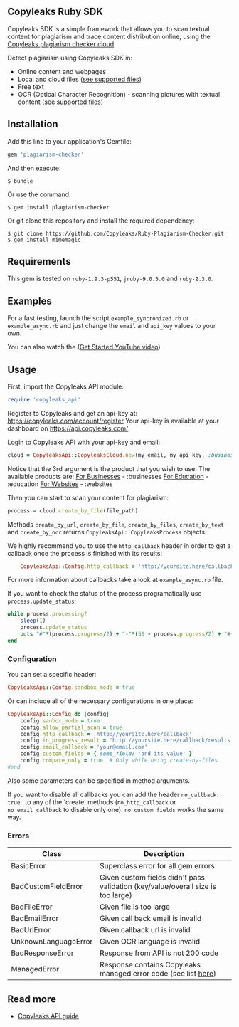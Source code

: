 ## Copyleaks Ruby SDK

Copyleaks SDK is a simple framework that allows you to scan textual content for plagiarism and trace content distribution online, using the [Copyleaks plagiarism checker cloud](https://copyleaks.com/).

Detect plagiarism using Copyleaks SDK in:
- Online content and webpages
- Local and cloud files ([see supported files](https://api.copyleaks.com/GeneralDocumentation/TechnicalSpecifications#supportedfiletypes))
- Free text
- OCR (Optical Character Recognition) - scanning pictures with textual content ([see supported files](https://api.copyleaks.com/GeneralDocumentation/TechnicalSpecifications#supportedfiletypes))

## Installation

Add this line to your application's Gemfile:

```ruby
gem 'plagiarism-checker'
```

And then execute:
```
$ bundle
```

Or use the command:
```
$ gem install plagiarism-checker
```

Or git clone this repository and install the required dependency:
```
$ git clone https://github.com/Copyleaks/Ruby-Plagiarism-Checker.git
$ gem install mimemagic
```

## Requirements

This gem is tested on `ruby-1.9.3-p551`, `jruby-9.0.5.0` and `ruby-2.3.0`.

## Examples

For a fast testing, launch the script `example_syncronized.rb` or `example_async.rb` and just change the `email` and `api_key` values to your own.

You can also watch the ([Get Started YouTube video](https://www.youtube.com/watch?v=ShPltkKf9QA))

## Usage

First, import the Copyleaks API module:
```ruby
require 'copyleaks_api'
```
Register to Copyleaks and get an api-key at: https://copyleaks.com/account/register
Your api-key is available at your dashboard on https://api.copyleaks.com/

Login to Copyleaks API with your api-key and email:
```ruby
cloud = CopyleaksApi::CopyleaksCloud.new(my_email, my_api_key, :businesses)
```
Notice that the 3rd argument is the product that you wish to use. The available products are:
[For Businesses](https://api.copyleaks.com/businessesdocumentation") - :businesses
[For Education](https://api.copyleaks.com/academicdocumentation) - :education
[For Websites](https://api.copyleaks.com/websitesdocumentation) - :websites

Then you can start to scan your content for plagiarism:
```ruby
process = cloud.create_by_file(file_path)
```

Methods `create_by_url`, `create_by_file`, `create_by_files`, `create_by_text` and `create_by_ocr` returns `CopyleaksApi::CopyleaksProcess` objects.

We highly recommend you to use the `http_callback` header in order to get a callback once the process is finished with its results:
```ruby
    CopyleaksApi::Config.http_callback = 'http://yoursite.here/callback'
```
For more information about callbacks take a look at `example_async.rb` file.

If you want to check the status of the process programatically use `process.update_status`:
```ruby
while process.processing?
    sleep(1)
    process.update_status
    puts "#"*(process.progress/2) + "-"*(50 - process.progress/2) + "#{process.progress}%"
end
```

### Configuration

You can set a specific header:
```ruby
CopyleaksApi::Config.sandbox_mode = true
```

Or can include all of the necessary configurations in one place:
```ruby
CopyleaksApi::Config do |config|
    config.sanbox_mode = true
    config.allow_partial_scan = true
    config.http_callback = 'http://yoursite.here/callback'
    config.in_progress_result = 'http://yoursite.here/callback/results'
    config.email_callback = 'your@email.com'
    config.custom_fields = { some_field: 'and its value' }
    config.compare_only = true  # Only while using create-by-files
#end
```

Also some parameters can be specified in method arguments. 

If you want to disable all callbacks you can add the header `no_callback: true ` to any of the 'create' methods (`no_http_callback` or `no_email_callback` to disable only one). `no_custom_fields` works the same way.

### Errors

| Class | Description |
|-------|------------|
BasicError | Superclass error for all gem errors
BadCustomFieldError | Given custom fields didn't pass validation (key/value/overall size is too large)
BadFileError | Given file is too large
BadEmailError | Given call back email is invalid
BadUrlError | Given callback url is invalid
UnknownLanguageError | Given OCR language is invalid
BadResponseError | Response from API is not 200 code
ManagedError | Response contains Copyleaks managed error code (see list [here](https://api.copyleaks.com/Documentation/ErrorList))

## Read more

- [Copyleaks API guide](https://api.copyleaks.com/Guides/HowToUse)
